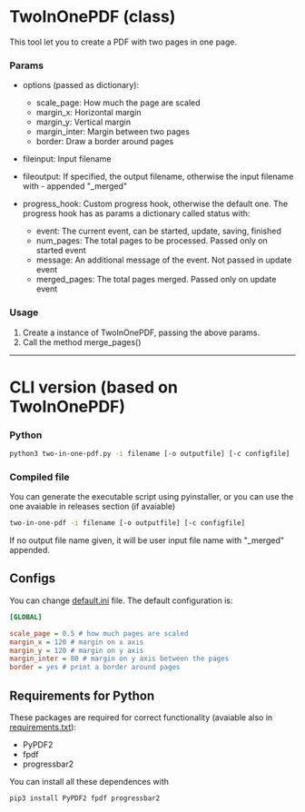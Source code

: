 # TwoInOnePDF (class)

This tool let you to create a PDF with two pages in one page.

### Params
- options (passed as dictionary):
    - scale_page:     How much the page are scaled
    - margin_x:       Horizontal margin
    - margin_y:       Vertical margin
    - margin_inter:   Margin between two pages
    - border:         Draw a border around pages

- fileinput:      Input filename
- fileoutput:     If specified, the output filename, otherwise the input filename with - appended "_merged"
- progress_hook:  Custom progress hook, otherwise the default one. The progress hook has as params a dictionary called status with:
    - event:          The current event, can be started, update, saving, finished
    - num_pages:      The total pages to be processed. Passed only on started event
    - message:        An additional message of the event. Not passed in update event
    - merged_pages:   The total pages merged. Passed only on update event

### Usage
1. Create a instance of TwoInOnePDF, passing the above params.
1. Call the method merge_pages()

---

# CLI version (based on TwoInOnePDF)

### Python

``` bash
python3 two-in-one-pdf.py -i filename [-o outputfile] [-c configfile]
```

### Compiled file

You can generate the executable script using pyinstaller, or you can use the one avaiable in releases section (if avaiable)

``` bash
two-in-one-pdf -i filename [-o outputfile] [-c configfile]
```

If no output file name given, it will be user input file name with "_merged" appended.

## Configs

You can change [default.ini](default.ini) file. The default configuration is:

``` ini
[GLOBAL]

scale_page = 0.5 # how much pages are scaled
margin_x = 120 # margin on x axis
margin_y = 120 # margin on y axis
margin_inter = 80 # margin on y axis between the pages
border = yes # print a border around pages
```

## Requirements for Python

These packages are required for correct functionality (avaiable also in [requirements.txt](requirements.txt)):

- PyPDF2
- fpdf
- progressbar2

You can install all these dependences with

``` bash
pip3 install PyPDF2 fpdf progressbar2
```
